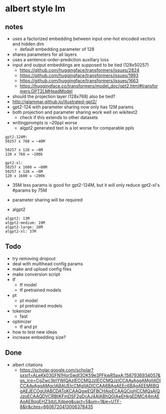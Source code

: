 # albert style lm

## notes

-   uses a factorized embedding between input one-hot encoded vectors and hidden dim
    -   default embedding parameter of 128
-   shares parameters for all layers
-   uses a sentence-order-prediction auxillary loss
-   input and output embeddings are supposed to be tied (128x50257)
    -   https://github.com/huggingface/transformers/issues/2824
    -   https://github.com/huggingface/transformers/issues/1993
    -   https://github.com/huggingface/transformers/issues/1663
    -   https://huggingface.co/transformers/model_doc/gpt2.html#transformers.GPT2LMHeadModel
-   should the projection layer (128x768) also be tied?
-   http://jalammar.github.io/illustrated-gpt2/
-   gpt2-124 with parameter sharing now only has 12M params
-   both projection and parameter sharing work well on wikitext2
    -   check if this extends to other datasets
-   writingprompts is ~20ppl worse
    -   algpt2 generated text is a lot worse for comparable ppls

```
gpt2-124M:
50257 x 768 = ~40M

50257 x 128 = ~6M
128 x 768 = ~100k
```

```
gpt2-xl:
50257 x 1600 = ~80M
50257 x 128 = ~6M
128 x 1600 = ~200k
```

-   35M less params is good for gpt2-124M, but it will only reduce gpt2-xl's #params by 75M

-   parameter sharing will be required

-   algpt2

```
algpt2: 13M
algpt2-medium: 19M
algpt2-large: 26M
algpt2-xl: 37M
```

## Todo

-   try removing dropout
-   deal with multihead config params
-   make and upload config files
-   make conversion script
-   tf
    -   tf model
    -   tf pretrained models
-   pt
    -   pt model
    -   pt pretrained models
-   tokenizer
    -   fast
-   optimizer
    -   tf and pt
-   how to test new ideas
-   increase embedding size?

## Done

-   albert citations
    -   https://scholar.google.com/scholar?sxsrf=ALeKk03GFN1HorSwdI3OK59e3PFkwR5axA:1587936934057&gs_lcp=CgZwc3ktYWIQAzIECCMQJzIECCMQJzICCAAyAggAMgIIADICCAAyAggAMgcIABAUEIcCMgIIADICCAA6BAgAEEc6BAgAEEM6BQgAEJECOgUIABCDAToKCAAQgwEQFBCHAjoECAAQCjoHCCMQsAIQJzoECAAQDVCRBliKFmDSF2gDcAJ4AIABhQGIAeEHkgEDMC44mAEAoAEBqgEHZ3dzLXdpeg&uact=5&um=1&ie=UTF-8&lr&cites=6606720413006378435
